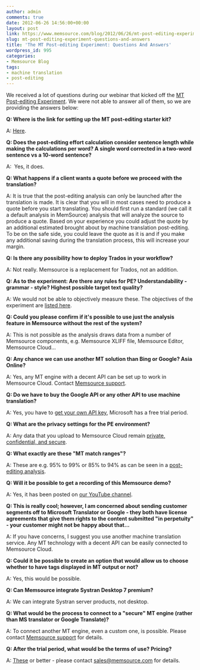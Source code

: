 ```yaml
---
author: admin
comments: true
date: 2012-06-26 14:56:00+00:00
layout: post
link: https://www.memsource.com/blog/2012/06/26/mt-post-editing-experiment-questions-and-answers/
slug: mt-post-editing-experiment-questions-and-answers
title: 'The MT Post-editing Experiment: Questions And Answers'
wordpress_id: 995
categories:
- Memsource Blog
tags:
- machine translation
- post-editing
---
```


We received a lot of questions during our webinar that kicked off the [MT Post-editing Experiment](http://wiki.memsource.com/wiki/The_MT_Post-editing_Experiment). We were not able to answer all of them, so we are providing the answers below:<!-- more -->



**Q: Where is the link for setting up the MT post-editing starter kit?**

A: [Here](http://wiki.memsource.com/wiki/The_MT_Post-editing_Experiment#The_Starter_Kit).



**Q: Does the post-editing effort calculation consider sentence length while making the calculations per word? A single word corrected in a two-word sentence vs a 10-word sentence?**

A:  Yes, it does.



**Q: What happens if a client wants a quote before we proceed with the translation?**

A: It is true that the post-editing analysis can only be launched after the translation is made. It is clear that you will in most cases need to produce a quote before you start translating. You should first run a standard (we call it a default analysis in MemSource) analysis that will analyze the source to produce a quote. Based on your experience you could adjust the quote by an additional estimated brought about by machine translation post-editing. To be on the safe side, you could leave the quote as it is and if you make any additional saving during the translation process, this will increase your margin.



**Q: Is there any possibility how to deploy Trados in your workflow?**

A: Not really. Memsource is a replacement for Trados, not an addition.



**Q: As to the experiment: Are there any rules for PE? Understandability - grammar - style? Highest possible target text quality?**

A: We would not be able to objectively measure these. The objectives of the experiment are [listed here](http://wiki.memsource.com/wiki/The_MT_Post-editing_Experiment#The_Experiment.27s_Objective).



**Q: Could you please confirm if it's possible to use just the analysis feature in Memsource without the rest of the system?**

A: This is not possible as the analysis draws data from a number of Memsource components, e.g. Memsource XLIFF file, Memsource Editor, Memsource Cloud...



**Q: Any chance we can use another MT solution than Bing or Google? Asia Online?**

A: Yes, any MT engine with a decent API can be set up to work in Memsource Cloud. Contact [Memsource support](http://wiki.memsource.com/wiki/MemSource_Support).



**Q: Do we have to buy the Google API or any other API to use machine translation?**

A: Yes, you have to [get your own API key](http://wiki.memsource.com/wiki/Machine_Translation), Microsoft has a free trial period.



**Q: What are the privacy settings for the PE environment?**

A: Any data that you upload to Memsource Cloud remain [private, confidential, and secure](http://wiki.memsource.com/wiki/MemSource_Cloud_-_Terms_of_Service#User_Content).



**Q: What exactly are these "MT match ranges"?**

A: These are e.g. 95% to 99% or 85% to 94% as can be seen in a [post-editing analysis](http://wiki.memsource.com/wiki/Post-editing_Analysis).



**Q: Will it be possible to get a recording of this Memsource demo?**

A: Yes, it has been posted on [our YouTube channel](http://youtu.be/k6kK67dNFVE).



**Q: This is really cool; however, I am concerned about sending customer segments off to Microsoft Translator or Google - they both have license agreements that give them rights to the content submitted "in perpetuity" - your customer might not be happy about that...**

A: If you have concerns, I suggest you use another machine translation service. Any MT technology with a decent API can be easily connected to Memsource Cloud.



**Q: Could it be possible to create an option that would allow us to choose whether to have tags displayed in MT output or not?**

A: Yes, this would be possible.



**Q: Can Memsource integrate Systran Desktop 7 premium?**

A: We can integrate Systran server products, not desktop.



**Q: What would be the process to connect to a "secure" MT engine (rather than MS translator or Google Translate)?**

A: To connect another MT engine, even a custom one, is possible. Please contact [Memsource support](http://wiki.memsource.com/wiki/MemSource_Support) for details.



**Q: After the trial period, what would be the terms of use? Pricing?**

A: [These](http://www.memsource.com/pricing/) or better - please contact sales@memsource.com for details.





